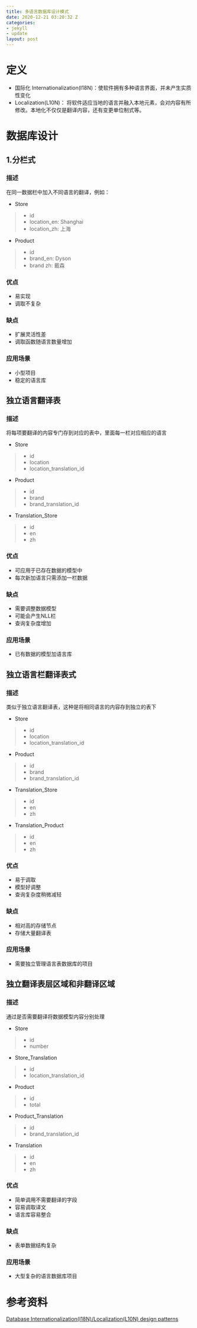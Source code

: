 ```yaml
---
title: 多语言数据库设计模式
date: 2020-12-21 03:20:32 Z
categories:
- jekyll
- update
layout: post
---
```


# 定义
- 国际化 Internationalization(I18N)：使软件拥有多种语言界面，并未产生实质性变化
- Localization(L10N)： 将软件适应当地的语言并融入本地元素，会对内容有所修改。本地化不仅仅是翻译内容，还有变更单位制式等。

# 数据库设计
## 1.分栏式
### 描述
在同一数据栏中加入不同语言的翻译，例如：

* Store
> * id
> * location_en: Shanghai
> * location_zh: 上海

* Product
> * id
> * brand_en: Dyson
> * brand zh: 戴森
### 优点
* 易实现
* 调取不复杂
### 缺点
* 扩展灵活性差
* 调取函数随语言数量增加
### 应用场景
* 小型项目
* 稳定的语言库
## 独立语言翻译表
### 描述
将每项要翻译的内容专门存到对应的表中，里面每一栏对应相应的语言

* Store
> * id
> * location
> * location_translation_id

* Product
> * id
> * brand
> * brand_translation_id

* Translation_Store
> * id
> * en
> * zh


### 优点
* 可应用于已存在数据的模型中
* 每次新加语言只需添加一栏数据
### 缺点
* 需要调整数据模型
* 可能会产生NLL栏
* 查询复杂度增加
### 应用场景
* 已有数据的模型加语言库
## 独立语言栏翻译表式
### 描述
类似于独立语言翻译表，这种是将相同语言的内容存到独立的表下

* Store
> * id
> * location
> * location_translation_id

* Product
> * id
> * brand
> * brand_translation_id

* Translation_Store
> * id
> * en
> * zh

* Translation_Product
> * id
> * en
> * zh

### 优点
* 易于调取
* 模型好调整
* 查询复杂度稍微减轻

### 缺点
* 相对高的存储节点
* 存储大量翻译表

### 应用场景
* 需要独立管理语言表数据库的项目

## 独立翻译表层区域和非翻译区域
### 描述
通过是否需要翻译将数据模型内容分别处理

* Store
> * id
> * number

* Store_Translation
> * id
> * location_translation_id

* Product
> * id
> * total

* Product_Translation
> * id
> * brand_translation_id

* Translation
> * id
> * en
> * zh

### 优点
* 简单调用不需要翻译的字段
* 容易调取译文
* 语言库容易整合
### 缺点
* 表单数据结构复杂

### 应用场景
* 大型复杂的语言数据库项目


# 参考资料
[Database Internationalization(I18N)/Localization(L10N) design patterns](https://medium.com/walkin/database-internationalization-i18n-localization-l10n-design-patterns-94ff372375c6)